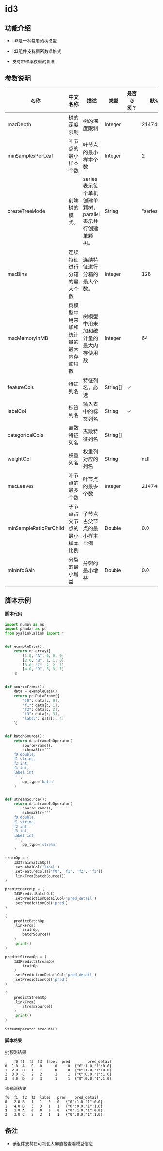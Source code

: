 # id3

## 功能介绍

- id3是一种常用的树模型

- id3组件支持稠密数据格式

- 支持带样本权重的训练

## 参数说明


| 名称 | 中文名称 | 描述 | 类型 | 是否必须？ | 默认值 |
| --- | --- | --- | --- | --- | --- |
| maxDepth | 树的深度限制 | 树的深度限制 | Integer |  | 2147483647 |
| minSamplesPerLeaf | 叶节点的最小样本个数 | 叶节点的最小样本个数 | Integer |  | 2 |
| createTreeMode | 创建树的模式。 | series表示每个单机创建单颗树，parallel表示并行创建单颗树。 | String |  | "series" |
| maxBins | 连续特征进行分箱的最大个数 | 连续特征进行分箱的最大个数。 | Integer |  | 128 |
| maxMemoryInMB | 树模型中用来加和统计量的最大内存使用数 | 树模型中用来加和统计量的最大内存使用数 | Integer |  | 64 |
| featureCols | 特征列名 | 特征列名，必选 | String[] | ✓ |  |
| labelCol | 标签列名 | 输入表中的标签列名 | String | ✓ |  |
| categoricalCols | 离散特征列名 | 离散特征列名 | String[] |  |  |
| weightCol | 权重列名 | 权重列对应的列名 | String |  | null |
| maxLeaves | 叶节点的最多个数 | 叶节点的最多个数 | Integer |  | 2147483647 |
| minSampleRatioPerChild | 子节点占父节点的最小样本比例 | 子节点占父节点的最小样本比例 | Double |  | 0.0 |
| minInfoGain | 分裂的最小增益 | 分裂的最小增益 | Double |  | 0.0 |



## 脚本示例

#### 脚本代码

```python
import numpy as np
import pandas as pd
from pyalink.alink import *


def exampleData():
    return np.array([
        [1.0, "A", 0, 0, 0],
        [2.0, "B", 1, 1, 0],
        [3.0, "C", 2, 2, 1],
        [4.0, "D", 3, 3, 1]
    ])


def sourceFrame():
    data = exampleData()
    return pd.DataFrame({
        "f0": data[:, 0],
        "f1": data[:, 1],
        "f2": data[:, 2],
        "f3": data[:, 3],
        "label": data[:, 4]
    })


def batchSource():
    return dataframeToOperator(
        sourceFrame(),
        schemaStr='''
    f0 double, 
    f1 string, 
    f2 int, 
    f3 int, 
    label int
    ''',
        op_type='batch'
    )


def streamSource():
    return dataframeToOperator(
        sourceFrame(),
        schemaStr='''
    f0 double, 
    f1 string, 
    f2 int, 
    f3 int, 
    label int
    ''',
        op_type='stream'
    )

trainOp = (
    Id3TrainBatchOp()
    .setLabelCol('label')
    .setFeatureCols(['f0', 'f1', 'f2', 'f3'])
    .linkFrom(batchSource())
)

predictBatchOp = (
    Id3PredictBatchOp()
    .setPredictionDetailCol('pred_detail')
    .setPredictionCol('pred')
)

(
    predictBatchOp
    .linkFrom(
        trainOp,
        batchSource()
    )
    .print()
)

predictStreamOp = (
    Id3PredictStreamOp(
        trainOp
    )
    .setPredictionDetailCol('pred_detail')
    .setPredictionCol('pred')
)

(
    predictStreamOp
    .linkFrom(
        streamSource()
    )
    .print()
)

StreamOperator.execute()
```

#### 脚本结果
批预测结果
```
    f0 f1  f2  f3  label  pred        pred_detail
0  1.0  A   0   0      0     0  {"0":1.0,"1":0.0}
1  2.0  B   1   1      0     0  {"0":1.0,"1":0.0}
2  3.0  C   2   2      1     1  {"0":0.0,"1":1.0}
3  4.0  D   3   3      1     1  {"0":0.0,"1":1.0}
```
流预测结果
```
f0	f1	f2	f3	label	pred	pred_detail
0	2.0	B	1	1	0	0	{"0":1.0,"1":0.0}
1	4.0	D	3	3	1	1	{"0":0.0,"1":1.0}
2	1.0	A	0	0	0	0	{"0":1.0,"1":0.0}
3	3.0	C	2	2	1	1	{"0":0.0,"1":1.0}
```

## 备注

- 该组件支持在可视化大屏直接查看模型信息

